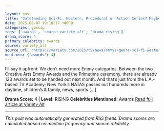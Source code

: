 ```yaml
---

layout: post
title: "Outstanding Sci-Fi, Western, Procedural or Action Series? Maybe It’s Time to Bring Back the Genre Emmys""
date: 2025-08-07 19:18:17 +0000
categories: gossip
tags: ['awards', 'source-variety_alt', 'drama-rising']
drama_score: 4
primary_celebrity: awards
source: variety_alt
source_url: "https://variety.com/2025/tv/news/emmys-genre-sci-fi-western-procedural-action-series-1236481614/""
mentions: {'awards': 4}
---
```


I’ll say it upfront: We don’t need more Emmy categories. Between the two Creative Arts Emmy Awards and the Primetime ceremony, there are already 123 awards set to be handed out next month. And that’s just from the L.A.-based TV Academy; New York’s NATAS passes out hundreds more in daytime, children’s & family, news, sports […]

**Drama Score:** 4 | **Level:** RISING **Celebrities Mentioned:** Awards [Read full article at Variety Alt](https://variety.com/2025/tv/news/emmys-genre-sci-fi-western-procedural-action-series-1236481614/)

---

*This post was automatically generated from RSS feeds. Drama scores are calculated based on mention frequency and source reliability.*